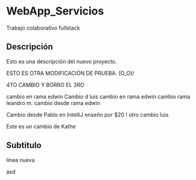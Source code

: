 # WebApp_Servicios
Trabajo colaborativo fullstack

## Descripción
Esto es una descripción del nuevo proyecto.

ESTO ES OTRA MODIFICACIÓN DE PRUEBA. \(O_O)/


4TO CAMBIO Y BORRO EL 3RO

cambio en rama edwin
Cambio d luis
cambio en rama edwin
cambio rama leandro m.
cambio desde rama edwin

Cambio desde Pablo en IntelliJ
enseño por $20 !
otro cambio luis

Este es un cambio de Kathe

## Subtitulo

linea nueva 

asd